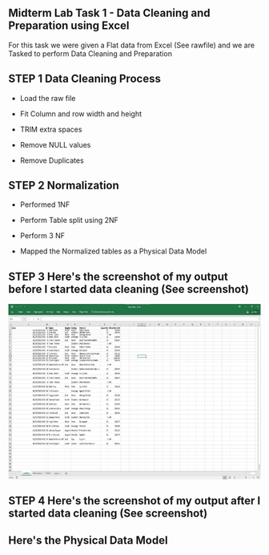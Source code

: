 ## Midterm Lab Task 1 - Data Cleaning and Preparation using Excel

For this task we were given a Flat data from Excel (See rawfile) and we are Tasked to perform Data Cleaning and Preparation

## STEP 1 Data Cleaning Process
- Load the raw file

- Fit Column and row width and height
  
- TRIM extra spaces
  
- Remove NULL values
  
- Remove Duplicates

## STEP 2 Normalization

- Performed 1NF

- Perform Table split using 2NF

- Perform 3 NF

- Mapped the Normalized tables as a Physical Data Model

## STEP 3 Here's the screenshot of my output before I started data cleaning (See screenshot)
<img src="https://github.com/itscole05/EDM-Portfolio--Miranda/blob/main/Midterm%20Lab%20Task%201/images/raw%20data.jpg" align="center" height="350" width="600"/>


## STEP 4 Here's the screenshot of my output after I started data cleaning (See screenshot)

## Here's the Physical Data Model
